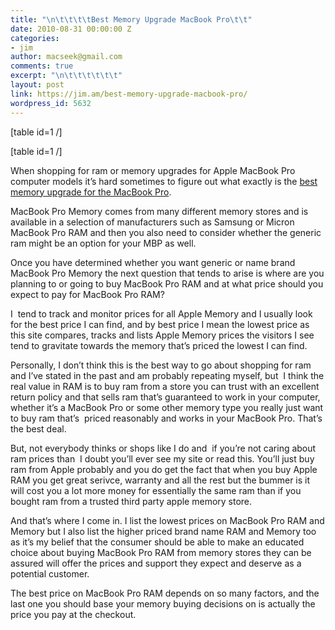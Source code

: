 ```yaml
---
title: "\n\t\t\t\tBest Memory Upgrade MacBook Pro\t\t"
date: 2010-08-31 00:00:00 Z
categories:
- jim
author: macseek@gmail.com
comments: true
excerpt: "\n\t\t\t\t\t\t"
layout: post
link: https://jim.am/best-memory-upgrade-macbook-pro/
wordpress_id: 5632
---
```


[table id=1 /]




[table id=1 /]




When shopping for ram or memory upgrades for Apple MacBook Pro computer models it’s hard sometimes to figure out what exactly is the [best memory upgrade for the MacBook Pro](http://www.jim.am).




MacBook Pro Memory comes from many different memory stores and is available in a selection of manufacturers such as Samsung or Micron MacBook Pro RAM and then you also need to consider whether the generic ram might be an option for your MBP as well.




Once you have determined whether you want generic or name brand MacBook Pro Memory the next question that tends to arise is where are you planning to or going to buy MacBook Pro RAM and at what price should you expect to pay for MacBook Pro RAM?




I  tend to track and monitor prices for all Apple Memory and I usually look for the best price I can find, and by best price I mean the lowest price as this site compares, tracks and lists Apple Memory prices the visitors I see tend to gravitate towards the memory that’s priced the lowest I can find.




Personally, I don’t think this is the best way to go about shopping for ram and I’ve stated in the past and am probably repeating myself, but  I think the real value in RAM is to buy ram from a store you can trust with an excellent return policy and that sells ram that’s guaranteed to work in your computer, whether it’s a MacBook Pro or some other memory type you really just want to buy ram that’s  priced reasonably and works in your MacBook Pro. That’s the best deal.




But, not everybody thinks or shops like I do and  if you’re not caring about ram prices than  I doubt you’ll ever see my site or read this. You’ll just buy ram from Apple probably and you do get the fact that when you buy Apple RAM you get great serivce, warranty and all the rest but the bummer is it will cost you a lot more money for essentially the same ram than if you bought ram from a trusted third party apple memory store.




And that’s where I come in. I list the lowest prices on MacBook Pro RAM and Memory but I also list the higher priced brand name RAM and Memory too as it’s my belief that the consumer should be able to make an educated choice about buying MacBook Pro RAM from memory stores they can be assured will offer the prices and support they expect and deserve as a potential customer.




The best price on MacBook Pro RAM depends on so many factors, and the last one you should base your memory buying decisions on is actually the price you pay at the checkout.


		
